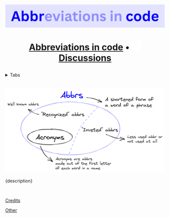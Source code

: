 ![](https://raw.githubusercontent.com/abbrcode/.github/main/meta/img/title.png)

<h1 align="center">

   [Abbreviations in code](https://github.com/abbrcode/abbreviations-in-code) •
   <a href="https://github.com/orgs/abbrcode/discussions">
      <img src="https://raw.githubusercontent.com/abbrcode/.github/main/assets/discussions%20icon.png" height="30px" />
      <span>Discussions</span>
   </a>
</h1>

<details>
   <summary>Tabs</summary>

   - [Repos](https://github.com/orgs/abbrcode/repositories)
   - [Discussions](https://github.com/orgs/abbrcode/discussions)
   - [Projects](https://github.com/orgs/abbrcode/projects)
   - [Packages](https://github.com/orgs/abbrcode/packages)
   - [Teams](https://github.com/orgs/abbrcode/teams)
   - [People](https://github.com/orgs/abbrcode/people)
</details>

<br />

![](../meta/img/abbrs.png)

{description}

<br />

[Credits](../credits.md)

[Other](../other.md)